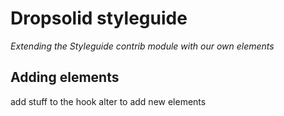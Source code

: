 # Dropsolid styleguide

_Extending the Styleguide contrib module with our own elements_

## Adding elements

add stuff to the hook alter to add new elements

